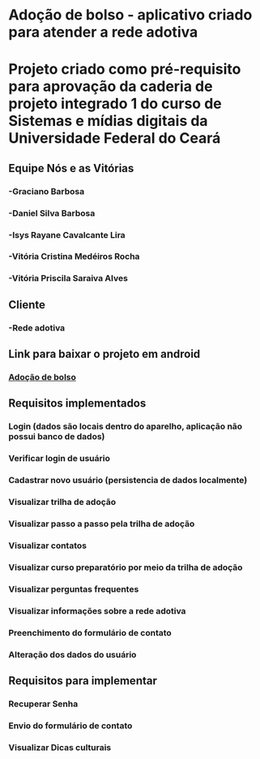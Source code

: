 # Adoção de bolso - aplicativo criado para atender a rede adotiva
# Projeto criado como pré-requisito para aprovação da caderia de projeto integrado 1 do curso de Sistemas e mídias digitais da Universidade Federal do Ceará
## Equipe Nós e as Vitórias
### -Graciano Barbosa
### -Daniel Silva Barbosa
### -Isys Rayane Cavalcante Lira
### -Vitória Cristina Medéiros Rocha
### -Vitória Priscila Saraiva Alves
## Cliente
### -Rede adotiva

## Link para baixar o projeto em android
### [Adoção de bolso](https://drive.google.com/file/d/1kC1nefpbMk8rcPbCv5yBol0ESOHm1Nnw/view?usp=sharing)

## Requisitos implementados
### Login (dados são locais dentro do aparelho, aplicação não possui banco de dados)
### Verificar login de usuário
### Cadastrar novo usuário (persistencia de dados localmente)
### Visualizar trilha de adoção
### Visualizar passo a passo pela trilha de adoção
### Visualizar contatos
### Visualizar curso preparatório por meio da trilha de adoção
### Visualizar perguntas frequentes
### Visualizar informações sobre a rede adotiva
### Preenchimento do formulário de contato
### Alteração dos dados do usuário

## Requisitos para implementar
### Recuperar Senha
### Envio do formulário de contato
### Visualizar Dicas culturais

